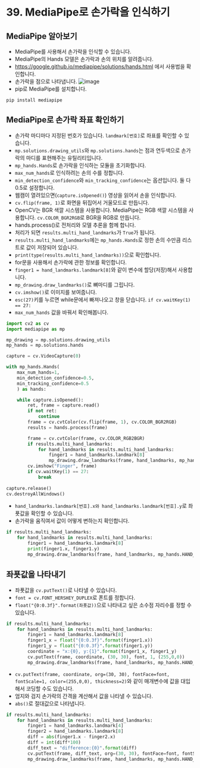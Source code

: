 # 39. MediaPipe로 손가락을 인식하기
## MediaPipe 알아보기
* MediaPipe를 사용해서 손가락을 인식할 수 있습니다.
* MediaPipe의 Hands 모델은 손가락과 손의 위치를 알려줍니다.
* https://google.github.io/mediapipe/solutions/hands.html 에서 사용법을 확인합니다.
* 손가락을 점으로 나타냅니다.
![image](https://user-images.githubusercontent.com/76088532/146646503-670e339c-87ca-4741-adb9-9391607c0fe3.png)
* pip로 MediaPipe를 설치합니다.
```
pip install mediapipe
```

## MediaPipe로 손가락 좌표 확인하기
* 손가락 마디마다 지정된 번호가 있습니다. ```landmark[번호]```로 좌표를 확인할 수 있습니다. 
* ```mp.solutions.drawing_utils```와 ```mp.solutions.hands```는 점과 연두색으로 손가락의 마디를 표현해주는 유틸리티입니다.
* ```mp_hands.Hands```로 손가락을 인식하는 모듈을 초기화합니다.
* ```max_num_hands```로 인식하려는 손의 수를 정합니다.
* ```min_detection_confidence```와 ```min_tracking_confidence```는 옵션입니다. 둘 다 0.5로 설정합니다.
* 웹캠이 열려있으면(```capture.isOpened()```) 영상을 읽어서 손을 인식합니다. 
* ```cv.flip(frame, 1)```로 화면을 뒤집어서 거울모드로 만듭니다.
* OpenCV는 BGR 색깔 시스템을 사용합니다. MediaPipe는 RGB 색깔 시스템을 사용합니다. ```cv.COLOR_BGR2RGB```로 BGR을 RGB로 만듭니다.
* hands.process()로 전처리와 모델 추론을 함께 합니다.
* 처리가 되면 ```results.multi_hand_landmarks```가 ```True```가 됩니다.
* ```results.multi_hand_landmarks```에는 ```mp_hands.Hands```로 정한 손의 수만큼 리스트로 값이 저장되어 있습니다.
* ```print(type(results.multi_hand_landmarks))```으로 확인합니다.
* for문을 사용해서 손가락에 관한 정보를 확인합니다.
* ```finger1 = hand_landmarks.landmark[8]```와 같이 변수에 할당(저장)해서 사용합니다.
* ```mp_drawing.draw_landmarks()```로 뼈마디를 그립니다.
* ```cv.imshow()```로 이미지를 보여줍니다.
* ```esc(27)```키를 누르면 while문에서 빠져나오고 창을 닫습니다. ```if cv.waitKey(1) == 27:```
* ```max_num_hands``` 값을 바꿔서 확인해봅니다.
```python
import cv2 as cv
import mediapipe as mp

mp_drawing = mp.solutions.drawing_utils
mp_hands = mp.solutions.hands

capture = cv.VideoCapture(0)

with mp_hands.Hands(
    max_num_hands=1,
    min_detection_confidence=0.5,
    min_tracking_confidence=0.5
    ) as hands:

    while capture.isOpened():
        ret, frame = capture.read()
        if not ret:
            continue
        frame = cv.cvtColor(cv.flip(frame, 1), cv.COLOR_BGR2RGB)
        results = hands.process(frame)

        frame = cv.cvtColor(frame, cv.COLOR_RGB2BGR)
        if results.multi_hand_landmarks:
            for hand_landmarks in results.multi_hand_landmarks:
                finger1 = hand_landmarks.landmark[8]             
                mp_drawing.draw_landmarks(frame, hand_landmarks, mp_hands.HAND_CONNECTIONS)
        cv.imshow("Finger", frame)
        if cv.waitKey(1) == 27:
            break
        
capture.release()
cv.destroyAllWindows()
```
  
* ```hand_landmarks.landmark[번호].x와 hand_landmarks.landmark[번호].y```로 좌푯값을 확인할 수 있습니다.
* 손가락을 움직여서 값이 어떻게 변하는지 확인합니다. 
```python
if results.multi_hand_landmarks:
    for hand_landmarks in results.multi_hand_landmarks:
        finger1 = hand_landmarks.landmark[8]
        print(finger1.x, finger1.y)
        mp_drawing.draw_landmarks(frame, hand_landmarks, mp_hands.HAND_CONNECTIONS)
```

## 좌푯값을 나타내기
* 좌푯값을 ```cv.putText()```로 나타낼 수 있습니다.
* ```font = cv.FONT_HERSHEY_DUPLEX```로 폰트를 정합니다.
* ```float("{0:0.3f}".format(좌푯값))```으로 나타내고 싶은 소수점 자리수를 정할 수 있습니다.
```python
if results.multi_hand_landmarks:
    for hand_landmarks in results.multi_hand_landmarks:
        finger1 = hand_landmarks.landmark[8]
        finger1_x = float("{0:0.3f}".format(finger1.x))
        finger1_y = float("{0:0.3f}".format(finger1.y))
        coordinate = "x:{0}, y:{1}".format(finger1_x, finger1_y)
        cv.putText(frame, coordinate, (30, 30), font, 1, (255,0,0))
        mp_drawing.draw_landmarks(frame, hand_landmarks, mp_hands.HAND_CONNECTIONS)

```
* ```cv.putText(frame, coordinate, org=(30, 30), fontFace=font, fontScale=1, color=(255,0,0), thickness=2)```와 같이 매개변수에 값을 대입해서 코딩할 수도 있습니다.
* 엄지와 검지 손가락의 간격을 계산해서 값을 나타낼 수 있습니다.
* ```abs()```로 절대값으로 나타냅니다.
```python
if results.multi_hand_landmarks:
    for hand_landmarks in results.multi_hand_landmarks:
        finger1 = hand_landmarks.landmark[4]
        finger2 = hand_landmarks.landmark[8]
        diff = abs(finger1.x - finger2.x)
        diff = int(diff*100)                
        diff_text = "difference:{0}".format(diff)
        cv.putText(frame, diff_text, org=(30, 30), fontFace=font, fontScale=1, color=(255,0,0), thickness=2)
        mp_drawing.draw_landmarks(frame, hand_landmarks, mp_hands.HAND_CONNECTIONS)
```   
